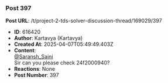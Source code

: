 ### Post 397
**Post URL**: /t/project-2-tds-solver-discussion-thread/169029/397
- **ID**: 616420
- **Author**: Kartavya (Kartavya)
- **Created At**: 2025-04-07T05:49:49.403Z
- **Content**:  
  <a class="mention" href="/u/saransh_saini">@Saransh_Saini</a><br>
Sir can you please check 24f2000940?
- **Reactions**: None
- **Post Number**: 397

